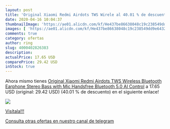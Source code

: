 ```yaml
---
layout: post
title: 'Original Xiaomi Redmi Airdots TWS Wirele al 40.01 % de descuento'
date: 2020-04-16 10:04:37
thumbnailImage: 'https://ae01.alicdn.com/kf/He437be86638048c19c238549dd9e6432x/Original-Xiaomi-Redmi-Airdots-TWS-Wireless-Bluetooth-Earphone-Stereo-Bass-with-Mic-Handsfree-Bluetooth-5-0.jpg_350x350._SL200_.jpg'
images: [ 'https://ae01.alicdn.com/kf/He437be86638048c19c238549dd9e6432x/Original-Xiaomi-Redmi-Airdots-TWS-Wireless-Bluetooth-Earphone-Stereo-Bass-with-Mic-Handsfree-Bluetooth-5-0.jpg_350x350._SL200_.jpg' ]
comments: true
category: ofertas
author: ring
slug: 4000402826383
description:
actualPrice: 17.65 USD
comparePrice: 29.42 USD
inStock: true
---
```


Ahora mismo tienes [Original Xiaomi Redmi Airdots TWS Wireless Bluetooth Earphone Stereo Bass with Mic Handsfree Bluetooth 5.0 AI Control](https://www.amazon.com/dp/4000402826383/?tag=redken08-20) a 17.65 USD (original: 29.42 USD) (40.01 %  de descuento) en el siguiente enlace!

[![](https://ae01.alicdn.com/kf/He437be86638048c19c238549dd9e6432x/Original-Xiaomi-Redmi-Airdots-TWS-Wireless-Bluetooth-Earphone-Stereo-Bass-with-Mic-Handsfree-Bluetooth-5-0.jpg_350x350._SL200_.jpg)](https://www.amazon.com/dp/4000402826383/?tag=redken08-20)

[Visítala!!!](https://www.amazon.com/dp/4000402826383/?tag=redken08-20)

[Consulta otras ofertas en nuestro canal de telegram](https://t.me/s/ofertas25)
